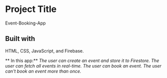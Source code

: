 # Project Title
Event-Booking-App

## Built with
HTML, CSS, JavaScript, and Firebase.


** In this app:**
*The user can create an event and store it to Firestore.*
*The user can fetch all events in real-time.*
*The user can book an event.*
*The user can't book an event more than once.*
